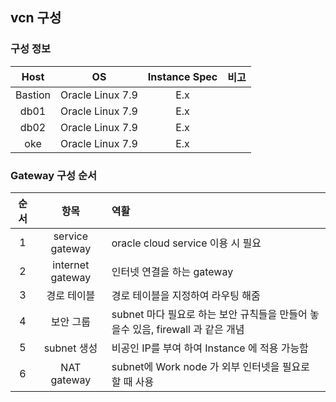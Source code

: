 ﻿

## vcn 구성


### 구성 정보

|Host|OS|Instance Spec|비고|
|:--:|:--:|:--:|:--:|
|Bastion|Oracle Linux 7.9|E.x|
|db01|Oracle Linux 7.9|E.x|
|db02|Oracle Linux 7.9|E.x|
|oke|Oracle Linux 7.9|E.x|


### Gateway 구성 순서
|순서|항목|역활|
|:--:|:--:|:---|
|1|service gateway|oracle cloud service 이용 시 필요| 
|2|internet gateway|인터넷 연결을 하는 gateway|
|3|경로 테이블|경로 테이블을 지정하여 라우팅 해줌|
|4|보안 그룹|subnet 마다 필요로 하는 보안 규칙들을 만들어 놓을수 있음, firewall 과 같은 개념|
|5|subnet 생성|비공인 IP를 부여 하여 Instance 에 적용 가능함|   
|6|NAT gateway|subnet에 Work node 가 외부 인터넷을 필요로 할 때 사용|



